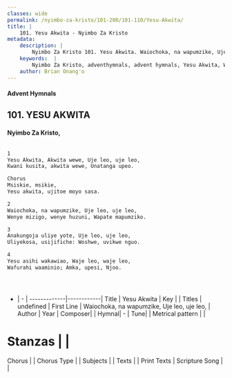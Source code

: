```yaml
---
classes: wide
permalink: /nyimbo-za-kristo/101-200/101-110/Yesu-Akwita/
title: |
    101. Yesu Akwita - Nyimbo Za Kristo
metadata:
    description: |
        Nyimbo Za Kristo 101. Yesu Akwita. Waiochoka, na wapumzike, Uje leo, uje leo, Wenye mizigo, wenye huzuni, Wapate mapumziko.  
    keywords:  |
        Nyimbo Za Kristo, adventhymnals, advent hymnals, Yesu Akwita, Waiochoka, na wapumzike, Uje leo, uje leo,. 
    author: Brian Onang'o
---
```


#### Advent Hymnals
## 101. YESU AKWITA
####  Nyimbo Za Kristo,

```txt

1	
Yesu Akwita, Akwita wewe, Uje leo, uje leo,
Kwani kusita, akwita wewe, Unatanga upeo.

Chorus
Msiskie, msikie,
Yesu akwita, ujitoe moyo sasa.

2
Waiochoka, na wapumzike, Uje leo, uje leo,
Wenye mizigo, wenye huzuni, Wapate mapumziko.

3
Anakungoja uliye yote, Uje leo, uje leo,
Uliyekosa, usijifiche: Woshwe, uvikwe nguo.

4
Yesu asihi wakawiao, Waje leo, waje leo,
Wafurahi waaminio; Amka, upesi, Njoo.





```

- |   -  |
-------------|------------|
Title | Yesu Akwita |
Key |  |
Titles | undefined |
First Line | Waiochoka, na wapumzike, Uje leo, uje leo, |
Author | 
Year | 
Composer| |
Hymnal|  - |
Tune|  |
Metrical pattern | |
# Stanzas |  |
Chorus |  |
Chorus Type |  |
Subjects | |
Texts |  |
Print Texts | 
Scripture Song |  |
    
